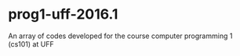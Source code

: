 # prog1-uff-2016.1
An array of codes developed for the course computer programming 1 (cs101) at UFF
